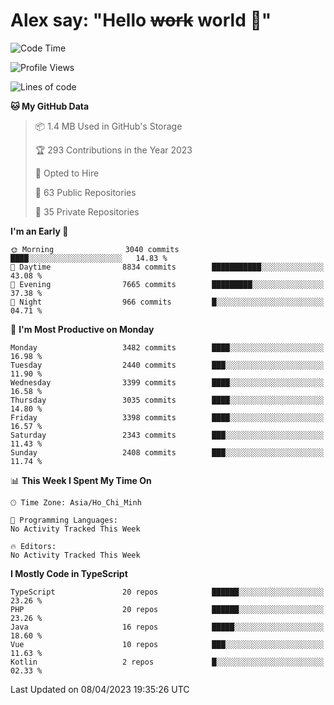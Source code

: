 # Alex say: "Hello ~~work~~ world 🐾"

<!--START_SECTION:waka-->
![Code Time](http://img.shields.io/badge/Code%20Time-839%20hrs%205%20mins-blue)

![Profile Views](http://img.shields.io/badge/Profile%20Views-10-blue)

![Lines of code](https://img.shields.io/badge/From%20Hello%20World%20I%27ve%20Written-41.9%20million%20lines%20of%20code-blue)

**🐱 My GitHub Data** 

> 📦 1.4 MB Used in GitHub's Storage 
 > 
> 🏆 293 Contributions in the Year 2023
 > 
> 💼 Opted to Hire
 > 
> 📜 63 Public Repositories 
 > 
> 🔑 35 Private Repositories 
 > 
**I'm an Early 🐤** 

```text
🌞 Morning                3040 commits        ████░░░░░░░░░░░░░░░░░░░░░   14.83 % 
🌆 Daytime                8834 commits        ███████████░░░░░░░░░░░░░░   43.08 % 
🌃 Evening                7665 commits        █████████░░░░░░░░░░░░░░░░   37.38 % 
🌙 Night                  966 commits         █░░░░░░░░░░░░░░░░░░░░░░░░   04.71 % 
```
📅 **I'm Most Productive on Monday** 

```text
Monday                   3482 commits        ████░░░░░░░░░░░░░░░░░░░░░   16.98 % 
Tuesday                  2440 commits        ███░░░░░░░░░░░░░░░░░░░░░░   11.90 % 
Wednesday                3399 commits        ████░░░░░░░░░░░░░░░░░░░░░   16.58 % 
Thursday                 3035 commits        ████░░░░░░░░░░░░░░░░░░░░░   14.80 % 
Friday                   3398 commits        ████░░░░░░░░░░░░░░░░░░░░░   16.57 % 
Saturday                 2343 commits        ███░░░░░░░░░░░░░░░░░░░░░░   11.43 % 
Sunday                   2408 commits        ███░░░░░░░░░░░░░░░░░░░░░░   11.74 % 
```


📊 **This Week I Spent My Time On** 

```text
🕑︎ Time Zone: Asia/Ho_Chi_Minh

💬 Programming Languages: 
No Activity Tracked This Week

🔥 Editors: 
No Activity Tracked This Week
```

**I Mostly Code in TypeScript** 

```text
TypeScript               20 repos            ██████░░░░░░░░░░░░░░░░░░░   23.26 % 
PHP                      20 repos            ██████░░░░░░░░░░░░░░░░░░░   23.26 % 
Java                     16 repos            █████░░░░░░░░░░░░░░░░░░░░   18.60 % 
Vue                      10 repos            ███░░░░░░░░░░░░░░░░░░░░░░   11.63 % 
Kotlin                   2 repos             █░░░░░░░░░░░░░░░░░░░░░░░░   02.33 % 
```




 Last Updated on 08/04/2023 19:35:26 UTC
<!--END_SECTION:waka-->
